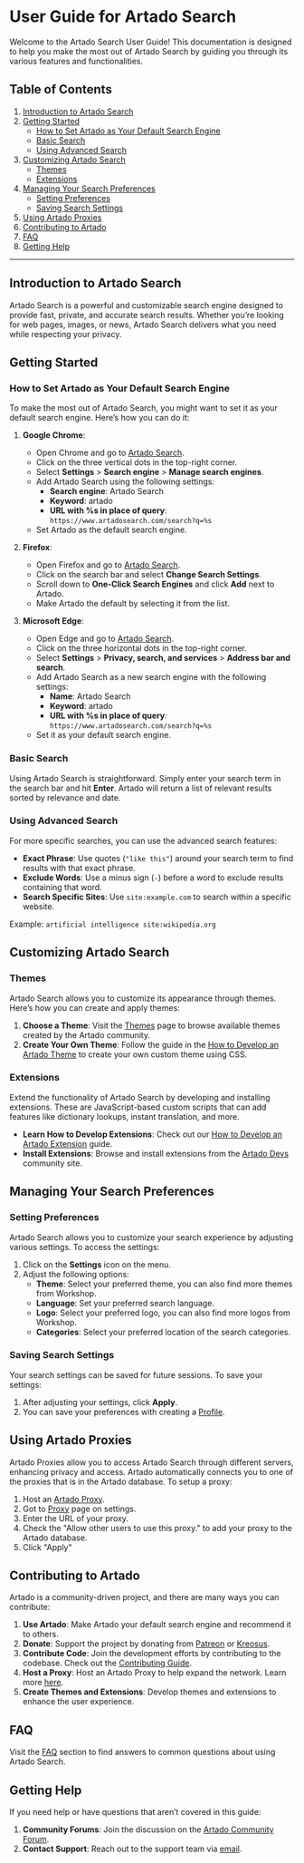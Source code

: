 # User Guide for Artado Search

Welcome to the Artado Search User Guide! This documentation is designed to help you make the most out of Artado Search by guiding you through its various features and functionalities.

## Table of Contents

1. [Introduction to Artado Search](#introduction-to-artado-search)
2. [Getting Started](#getting-started)
   - [How to Set Artado as Your Default Search Engine](#how-to-set-artado-as-your-default-search-engine)
   - [Basic Search](#basic-search)
   - [Using Advanced Search](#using-advanced-search)
3. [Customizing Artado Search](#customizing-artado-search)
   - [Themes](#themes)
   - [Extensions](#extensions)
4. [Managing Your Search Preferences](#managing-your-search-preferences)
   - [Setting Preferences](#setting-preferences)
   - [Saving Search Settings](#saving-search-settings)
5. [Using Artado Proxies](#using-artado-proxies)
6. [Contributing to Artado](#contributing-to-artado)
7. [FAQ](#faq)
8. [Getting Help](#getting-help)

---

## Introduction to Artado Search

Artado Search is a powerful and customizable search engine designed to provide fast, private, and accurate search results. Whether you’re looking for web pages, images, or news, Artado Search delivers what you need while respecting your privacy.

## Getting Started

### How to Set Artado as Your Default Search Engine

To make the most out of Artado Search, you might want to set it as your default search engine. Here’s how you can do it:

1. **Google Chrome**:
   - Open Chrome and go to [Artado Search](https://www.artadosearch.com).
   - Click on the three vertical dots in the top-right corner.
   - Select **Settings** > **Search engine** > **Manage search engines**.
   - Add Artado Search using the following settings:
     - **Search engine**: Artado Search
     - **Keyword**: artado
     - **URL with %s in place of query**: `https://www.artadosearch.com/search?q=%s`
   - Set Artado as the default search engine.

2. **Firefox**:
   - Open Firefox and go to [Artado Search](https://www.artadosearch.com).
   - Click on the search bar and select **Change Search Settings**.
   - Scroll down to **One-Click Search Engines** and click **Add** next to Artado.
   - Make Artado the default by selecting it from the list.

3. **Microsoft Edge**:
   - Open Edge and go to [Artado Search](https://www.artadosearch.com).
   - Click on the three horizontal dots in the top-right corner.
   - Select **Settings** > **Privacy, search, and services** > **Address bar and search**.
   - Add Artado Search as a new search engine with the following settings:
     - **Name**: Artado Search
     - **Keyword**: artado
     - **URL with %s in place of query**: `https://www.artadosearch.com/search?q=%s`
   - Set it as your default search engine.

### Basic Search

Using Artado Search is straightforward. Simply enter your search term in the search bar and hit **Enter**. Artado will return a list of relevant results sorted by relevance and date.

### Using Advanced Search

For more specific searches, you can use the advanced search features:

- **Exact Phrase**: Use quotes (`"like this"`) around your search term to find results with that exact phrase.
- **Exclude Words**: Use a minus sign (`-`) before a word to exclude results containing that word.
- **Search Specific Sites**: Use `site:example.com` to search within a specific website.

Example: `artificial intelligence site:wikipedia.org`

## Customizing Artado Search

### Themes

Artado Search allows you to customize its appearance through themes. Here’s how you can create and apply themes:

1. **Choose a Theme**: Visit the [Themes](#) page to browse available themes created by the Artado community.
2. **Create Your Own Theme**: Follow the guide in the [How to Develop an Artado Theme](/Developer%20Guide/How%20to%20Develop%20an%20Artado%20Extension.md) to create your own custom theme using CSS.

### Extensions

Extend the functionality of Artado Search by developing and installing extensions. These are JavaScript-based custom scripts that can add features like dictionary lookups, instant translation, and more.

- **Learn How to Develop Extensions**: Check out our [How to Develop an Artado Extension](/Developer%20Guide/How%20to%20Develop%20an%20Artado%20Extension.md) guide.
- **Install Extensions**: Browse and install extensions from the [Artado Devs](https://devs.artado.xyz/) community site.

## Managing Your Search Preferences

### Setting Preferences

Artado Search allows you to customize your search experience by adjusting various settings. To access the settings:

1. Click on the **Settings** icon on the menu.
2. Adjust the following options:
   - **Theme**: Select your preferred theme, you can also find more themes from Workshop.
   - **Language**: Set your preferred search language.
   - **Logo**: Select your preferred logo, you can also find more logos from Workshop.
   - **Categories**: Select your preferred location of the search categories.

### Saving Search Settings

Your search settings can be saved for future sessions. To save your settings:

1. After adjusting your settings, click **Apply**.
2. You can save your preferences with creating a [Profile](https://www.artadosearch.com/Settings/Profiles).

## Using Artado Proxies

Artado Proxies allow you to access Artado Search through different servers, enhancing privacy and access. Artado automatically
connects you to one of the proxies that is in the Artado database. To setup a proxy:

1. Host an [Artado Proxy](https://github.com/Artado-Project/ArtadoProxy).
2. Got to [Proxy](https://www.artadosearch.com/Settings/Proxy) page on settings.
3. Enter the URL of your proxy.
4. Check the "Allow other users to use this proxy." to add your proxy to the Artado database.
5. Click "Apply"

## Contributing to Artado

Artado is a community-driven project, and there are many ways you can contribute:

1. **Use Artado**: Make Artado your default search engine and recommend it to others.
2. **Donate**: Support the project by donating from [Patreon](https://www.patreon.com/artadosoft) or [Kreosus](https://kreosus.com/artadosoft).
3. **Contribute Code**: Join the development efforts by contributing to the codebase. Check out the [Contributing Guide](https://github.com/Artado-Project/artadosearch/CONTRIBUTING.md).
4. **Host a Proxy**: Host an Artado Proxy to help expand the network. Learn more [here](https://github.com/Artado-Project/ArtadoProxy).
5. **Create Themes and Extensions**: Develop themes and extensions to enhance the user experience.

## FAQ

Visit the [FAQ](/faq.md) section to find answers to common questions about using Artado Search.

## Getting Help

If you need help or have questions that aren’t covered in this guide:

1. **Community Forums**: Join the discussion on the [Artado Community Forum](https://forum.artado.xyz).
2. **Contact Support**: Reach out to the support team via [email](mailto:arda@artadosearch.com).
